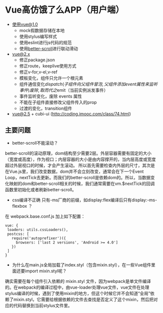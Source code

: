 # Vue高仿饿了么APP（用户端）
- 使用vue@1.0
  - mock假数据存储在本地
  - 使用stylus编写样式
  - 使用eslint进行js代码的规范
  - 使用[better-scroll](https://github.com/ustbhuangyi/better-scroll)进行联动滑动
- vue@2.x
  - 修正package.json
  - 修正route，keeplive使用方式
  - 修正v-for,v-el,v-ref
  - 模板变化，组件只允许一个根元素
  - 组件通信变化$dispatch(子组件向父组件冒泡,父组件添加event属性来监听事件)废除,取而代之$emit（当前实例派发事件）
  - 事件监听变化，废除 events 属性
  - 不能在子组件直接修改父组件传入的prop
  - 过渡的变化，transition组件
- vue@2.5 + cubi-ui 
(http://coding.imooc.com/class/74.html)

## 主要问题
- better-scroll不能滚动？

better-scroll的滚动原理，dom结构至少需要2层。外层容器需要有固定的大小（宽度或高度），作为视口；内层容器的大小是由内容撑开的，当内层高度或宽度超过外层视口的时候，才会产生滚动。
所以首先需要检查内外层的尺寸，其次是在Vue.js里，我们改变数据，dom并不会立刻改变，通常会在下一个Event Loop，nextTick去更新。而我们的better-scroll是依赖dom的。所以，当数据变化映射的dom和better-scroll相关的时候，我们通常需要在vm.$nextTick的回调函数里初始化或者刷新better-scroll。

- css编译不正确 只有-ms厂商的前缀，如display:flex编译后只有display:-ms-flexbox ？

在 webpack.base.conf.js 加上如下配置：
```
vue: {
 loaders: utils.cssLoaders(),
 postcss: [
   require('autoprefixer')({
     browsers: ['last 2 versions', 'Android >= 4.0']
   })
 ]
}
```

- 为什么在main.js全局加载了index.styl（包含mixin.styl），在一些Vue组件里面还要import mixin.styl呢？

确实需要在每个组件引入依赖的 mixin.styl 文件，因为webpack是单文件编译的。在webpack的编译过程中，由vue-loader处理vue文件，vue文件在处理stylus编译的时候，遇到了使用mixin的地方，但这个时候它并不会知道“全局”依赖了mixin.styl，它需要给根据依赖的文件去查找是否定义了这个mixin，然后把对应的代码替换到当前stylus文件里。 

